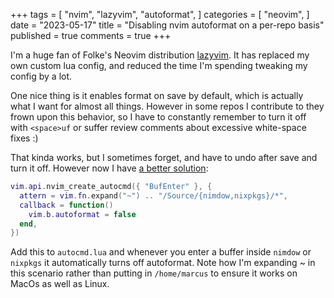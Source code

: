 +++
tags = [
    "nvim",
    "lazyvim",
    "autoformat",
]
categories = [
    "neovim",
]
date = "2023-05-17"
title = "Disabling nvim autoformat on a per-repo basis"
published = true
comments = true
+++

I'm a huge fan of Folke's Neovim distribution [lazyvim](
https://www.lazyvim.org/). It has replaced my own custom lua config, and
reduced the time I'm spending tweaking my config by a lot.

One nice thing is it enables format on save by default,
which is actually what I want for almost all things. However in some repos I
contribute to they frown upon this behavior, so I have to constantly remember
to turn it off with `<space>uf` or suffer review comments about excessive
white-space fixes :)

That kinda works, but I sometimes forget, and have to undo after save and turn
it off. However now I have [a better
solution](https://github.com/marcusramberg/nix-config/commit/ca25bedf9a2d5516fd8131f1c99467538f7a7ffa):

``` lua
vim.api.nvim_create_autocmd({ "BufEnter" }, {
  attern = vim.fn.expand("~") .. "/Source/{nimdow,nixpkgs}/*",
  callback = function()
    vim.b.autoformat = false
  end,
})
```

Add this to `autocmd.lua` and whenever you enter a buffer inside `nimdow` or `nixpkgs`
it automatically turns off autoformat. Note how I'm expanding ~ in this scenario
rather than putting in `/home/marcus` to ensure it works on MacOs as well as Linux.

